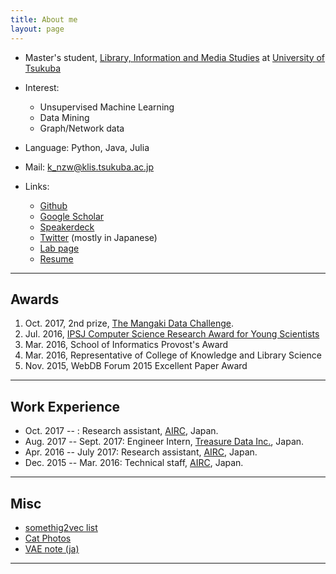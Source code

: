 ```yaml
---
title: About me
layout: page
---
```


- Master's student, [Library, Information and Media Studies](http://www.slis.tsukuba.ac.jp/grad/) at [University of Tsukuba](http://www.tsukuba.ac.jp/en/)

- Interest:
  - Unsupervised Machine Learning
  - Data Mining
  - Graph/Network data

- Language: Python, Java, Julia

- Mail: [k_nzw@klis.tsukuba.ac.jp](mailto:k_nzw@klis.tsukuba.ac.jp)

- Links:
  - [Github](http://github.com/nzw0301)
  - [Google Scholar](https://scholar.google.co.jp/citations?user=DSdjj8AAAAAJ&hl=en)
  - [Speakerdeck](https://speakerdeck.com/nzw0301)
  - [Twitter](https://twitter.com/nzw0301) (mostly in Japanese)
  - [Lab page](http://wkblab.github.io/)
  - [Resume](https://www.dropbox.com/s/s7yyexl2f706r47/main.pdf?dl=0)

---

## Awards

1. Oct. 2017, 2nd prize, [The Mangaki Data Challenge](http://research.mangaki.fr/2017/10/08/mangaki-data-challenge-winners-en/).
1. Jul. 2016, [IPSJ Computer Science Research Award for Young Scientists](https://www.ipsj.or.jp/award/cs-awardee-2016.html)
1. Mar. 2016, School of Informatics Provost's Award
1. Mar. 2016, Representative of College of Knowledge and Library Science
1. Nov. 2015, WebDB Forum 2015 Excellent Paper Award

----

## Work Experience

- Oct. 2017 -- : Research assistant, [AIRC](http://www.airc.aist.go.jp/en/), Japan.
- Aug. 2017 -- Sept. 2017: Engineer Intern, [Treasure Data Inc.](https://www.treasuredata.com/), Japan.
- Apr. 2016 -- July 2017: Research assistant, [AIRC](http://www.airc.aist.go.jp/en/), Japan.
- Dec. 2015 -- Mar. 2016: Technical staff, [AIRC](http://www.airc.aist.go.jp/en/), Japan.

---

## Misc

- [somethig2vec list](https://gist.github.com/nzw0301/333afc00bd508501268fa7bf40cafe4e)
- [Cat Photos](https://goo.gl/photos/LRmdx4dJQEZqvrQJ7)
- [VAE note (ja)](./notes/vae.pdf)

---
